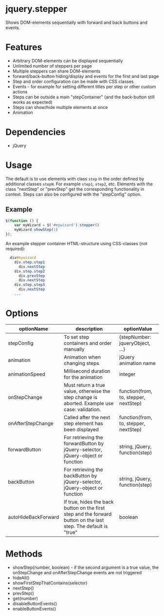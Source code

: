 # jquery.stepper
Shows DOM-elements sequentially with forward and back buttons and events.

# Features
- Arbitrary DOM-elements can be displayed sequentially
- Unlimited number of steppers per page
- Multiple steppers can share DOM-elements
- forward/back-button hiding/display and events for the first and last page
- Step and order configuration can be made with CSS classes
- Events - for example for setting different titles per step or other custom actions
- Steps can be outside a main "stepContainer" (and the back-button still works as expected)
- Steps can show/hide multiple elements at once
- Animation

# Dependencies
- jQuery

# Usage
The default is to use elements with class ``step`` in the order defined by additional classes ``stepN``. For example ``step1``, ``step2``, etc.
Elements with the class "nextStep" or "prevStep" get the corresponding functionality in context.
Steps can also be configured with the "stepConfig" option.

## Example
```javascript
$(function () {
	var myWizard = $('#mywizard').stepper()
	myWizard.showStep(1)
});
```

An example stepper container HTML-structure using CSS-classes (not required):

```css
  div#mywizard
    div.step.step1
      div.nextStep
    div.step.step2
      div.prevStep
      div.nextStep
    div.step.step3
      div.nextStep
    ...
```

# Options
|optionName|description|optionValue|
----|----|----
|stepConfig|To set step containers and order manually|{stepNumber: jqueryObject, ...}|
|animation|Animation when changing steps|jQuery animation name|
|animationSpeed|Millisecond duration for the animation|integer|
|onStepChange|Must return a true value, otherwise the step change is aborted. Example use case: validation.|function(from, to, stepper, nextStep)|
|onAfterStepChange|Called after the next step element has been displayed|function(from, to, stepper, nextStep)|
|forwardButton|For retrieving the forwardButton by jQuery-selector, jQuery-object or function|string, jQuery, function(step)|
|backButton|For retrieving the backButton by jQuery-selector, jQuery-object or function|string, jQuery, function(step)|
|autoHideBackForward|If true, hides the back button on the first step and the forward button on the last step. The default is "true"|boolean|

# Methods
- showStep(number, boolean) - if the second argument is a true value, the onStepChange and onAfterStepChange events are not triggered
- hideAll()
- showFirstStepThatContains(selector)
- nextStep()
- prevStep()
- get(number)
- disableButtonEvents()
- enableButtonEvents()
